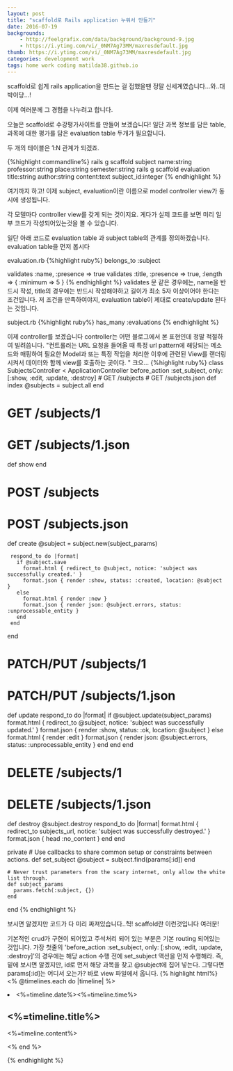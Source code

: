```yaml
---
layout: post
title: "scaffold로 Rails application 누워서 만들기"
date: 2016-07-19
backgrounds:
    - http://feelgrafix.com/data/background/background-9.jpg
    - https://i.ytimg.com/vi/_0NM7Ag73MM/maxresdefault.jpg
thumb: https://i.ytimg.com/vi/_0NM7Ag73MM/maxresdefault.jpg
categories: development work
tags: home work coding matilda38.github.io
---
```


scaffold로 쉽게 rails application을 만드는 걸 접했을땐 정말 신세계였습니다...와..대박이당...!

이제 여러분께 그 경험을 나누려고 합니다.

오늘은 scaffold로 수강평가사이트를 만들어 보겠습니다! 일단 과목 정보를 담은 table, 과목에 대한 평가를 담은 evaluation table 두개가 필요합니다.

두 개의 테이블은 1:N 관계가 되겠죠.

{%highlight commandline%}
rails g scaffold subject name:string professor:string place:string semester:string
rails g scaffold evaluation title:string author:string content:text subject_id:integer
{% endhighlight %}

여기까지 하고! 이제 subject, evaluation이란 이름으로 model controller view가 동시에 생성됩니다.

각 모델마다 controller view를 갖게 되는 것이지요. 게다가 실제 코드를 보면 미리 일부 코드가 작성되어있는것을 볼 수 있습니다.

일단 아래 코드로 evaluation table 과 subject table의 관계를 정의하겠습니다. evaluation table을 먼저 봅시다

evaluation.rb
{%highlight ruby%}
belongs_to :subject

validates :name,  :presence => true
validates :title, :presence => true,
                :length => { :minimum => 5 }
{% endhighlight %}
validates 문 같은 경우에는, name을 반드시 작성, title의 경우에는 반드시 작성해야하고 길이가 최소 5자 이상이어야 한다는 조건입니다. 저 조건을 만족하여야지, evaluation table이 제대로 create/update 된다는 것입니다.

subject.rb
{%highlight ruby%}
has_many :evaluations
{% endhighlight %}

이제 controller를 보겠습니다 controller는 어떤 블로그에서 본 표현인데 정말 적절하여 빌려씁니다. "컨트롤러는 URL 요청을 들어올 때 특정 url pattern에 해당되는 메소드와 매핑하여 필요한 Model과 또는 특정 작업을 처리한 이후에 관련된 View를 랜더링시켜서 데이터와 함께 view를 호출하는 곳이다. "
크으...
{%highlight ruby%}
class SubjectsController < ApplicationController
 before_action :set_subject, only: [:show, :edit, :update, :destroy]
    # GET /subjects
    # GET /subjects.json
   def index
     @subjects = subject.all
   end

   # GET /subjects/1
   # GET /subjects/1.json
   def show
   end

   # POST /subjects
   # POST /subjects.json
   def create
     @subject = subject.new(subject_params)

     respond_to do |format|
       if @subject.save
         format.html { redirect_to @subject, notice: 'subject was successfully created.' }
         format.json { render :show, status: :created, location: @subject }
       else
         format.html { render :new }
         format.json { render json: @subject.errors, status: :unprocessable_entity }
       end
     end
   end

   # PATCH/PUT /subjects/1
   # PATCH/PUT /subjects/1.json
   def update
     respond_to do |format|
       if @subject.update(subject_params)
         format.html { redirect_to @subject, notice: 'subject was successfully updated.' }
         format.json { render :show, status: :ok, location: @subject }
       else
         format.html { render :edit }
         format.json { render json: @subject.errors, status: :unprocessable_entity }
       end
     end
   end

   # DELETE /subjects/1
   # DELETE /subjects/1.json
   def destroy
     @subject.destroy
     respond_to do |format|
       format.html { redirect_to subjects_url, notice: 'subject was successfully destroyed.' }
       format.json { head :no_content }
     end
   end

 private
    # Use callbacks to share common setup or constraints between actions.
    def set_subject
      @subject = subject.find(params[:id])
    end

    # Never trust parameters from the scary internet, only allow the white list through.
    def subject_params
      params.fetch(:subject, {})
    end

end
{% endhighlight %}

보시면 알겠지만 코드가 다 미리 짜져있습니다..헉! scaffold란 이런것입니다 여러분!

기본적인 crud가 구현이 되어있고 주석처리 되어 있는 부분은 기본 routing 되어있는 것입니다. 가장 첫줄의
'before_action :set_subject, only: [:show, :edit, :update, :destroy]'의 경우에는 해당 action 수행 전에 set_subject 액션을 먼저 수행해라. 즉, 밑에 보시면 알겠지만, id로 먼저 해당 과목을 찾고 @subject에 집어 넣는다. 그렇다면 params[:id]는 어디서 오는가? 바로 view 파일에서 옵니다.
{% highlight html%}
        <% @timelines.each do |timeline| %>
               <li>
                  <time class="cbp_tmtime" datetime="<%=timeline.created_at%>"><span><%=timeline.date%></span><span><%=timeline.time%></span></time>
                  <div class="cbp_tmicon cbp_tmicon-screen"></div>
                  <div class="cbp_tmlabel">
                  <h2><%=timeline.title%></h2>
                  <p><%=timeline.content%></p>
                </div>
                </li>
              <% end %>

{% endhighlight %}


